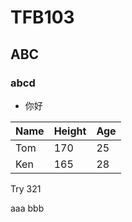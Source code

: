 # TFB103
## ABC
### abcd

- 你好

Name|Height|Age
----|------|---
Tom|170|25
Ken|165|28

Try
321

aaa
bbb
